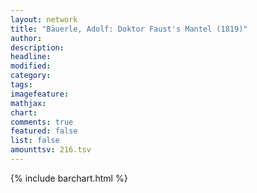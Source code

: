 ```yaml
---
layout: network
title: "Bäuerle, Adolf: Doktor Faust's Mantel (1819)"
author:
description:
headline:
modified:
category:
tags:
imagefeature: 
mathjax: 
chart: 
comments: true
featured: false
list: false
amounttsv: 216.tsv
---
```

{% include barchart.html %}
